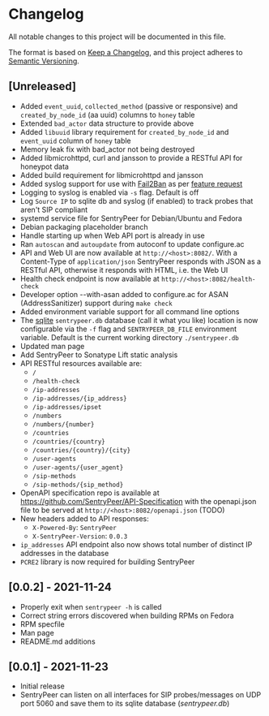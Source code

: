 # Changelog
All notable changes to this project will be documented in this file.

The format is based on [Keep a Changelog](https://keepachangelog.com/en/1.0.0/),
and this project adheres to [Semantic Versioning](https://semver.org/spec/v2.0.0.html).

## [Unreleased]
- Added `event_uuid`, `collected_method` (passive or responsive) and `created_by_node_id` (aa uuid) columns to `honey` table
- Extended `bad_actor` data structure to provide above
- Added `libuuid` library requirement for `created_by_node_id` and `event_uuid` column of `honey` table
- Memory leak fix with bad_actor not being destroyed
- Added libmicrohttpd, curl and jansson to provide a RESTful API for honeypot data
- Added build requirement for libmicrohttpd and jansson
- Added syslog support for use with [Fail2Ban](https://www.fail2ban.org/wiki/index.php/Main_Page) as per [feature request](https://github.com/SentryPeer/SentryPeer/issues/6)
- Logging to syslog is enabled via `-s` flag. Default is off
- Log `Source IP` to sqlite db and syslog (if enabled) to track probes that aren't SIP compliant
- systemd service file for SentryPeer for Debian/Ubuntu and Fedora
- Debian packaging placeholder branch
- Handle starting up when Web API port is already in use
- Ran `autoscan` and `autoupdate` from autoconf to update configure.ac
- API and Web UI are now available at `http://<host>:8082/`. With a Content-Type of `application/json` SentryPeer responds with JSON as a RESTful API, otherwise it responds with HTML, i.e. the Web UI
- Health check endpoint is now available at `http://<host>:8082/health-check`
- Developer option --with-asan added to configure.ac for ASAN (AddressSanitizer) support during `make check`
- Added environment variable support for all command line options
- The [sqlite](https://www.sqlite.org) `sentrypeer.db` database (call it what you like) location is now configurable via the `-f` flag and `SENTRYPEER_DB_FILE` environment variable. Default is the current working directory `./sentrypeer.db`
- Updated man page
- Add SentryPeer to Sonatype Lift static analysis
- API RESTful resources available are:
  - `/`
  - `/health-check`
  - `/ip-addresses`
  - `/ip-addresses/{ip_address}`
  - `/ip-addresses/ipset`
  - `/numbers`
  - `/numbers/{number}`
  - `/countries`
  - `/countries/{country}`
  - `/countries/{country}/{city}`
  - `/user-agents`
  - `/user-agents/{user_agent}`
  - `/sip-methods`
  - `/sip-methods/{sip_method}`
- OpenAPI specification repo is available at https://github.com/SentryPeer/API-Specification with the openapi.json file
  to be served at `http://<host>:8082/openapi.json` (TODO)
- New headers added to API responses:
  - `X-Powered-By`: `SentryPeer`
  - `X-SentryPeer-Version`: `0.0.3`
- `ip_addresses` API endpoint also now shows total number of distinct IP addresses in the database
- `PCRE2` library is now required for building SentryPeer

## [0.0.2] - 2021-11-24
- Properly exit when `sentrypeer -h` is called
- Correct string errors discovered when building RPMs on Fedora
- RPM specfile
- Man page
- README.md additions

## [0.0.1] - 2021-11-23
- Initial release
- SentryPeer can listen on all interfaces for SIP probes/messages on UDP port 5060 and save them to its sqlite database (*sentrypeer.db*)


